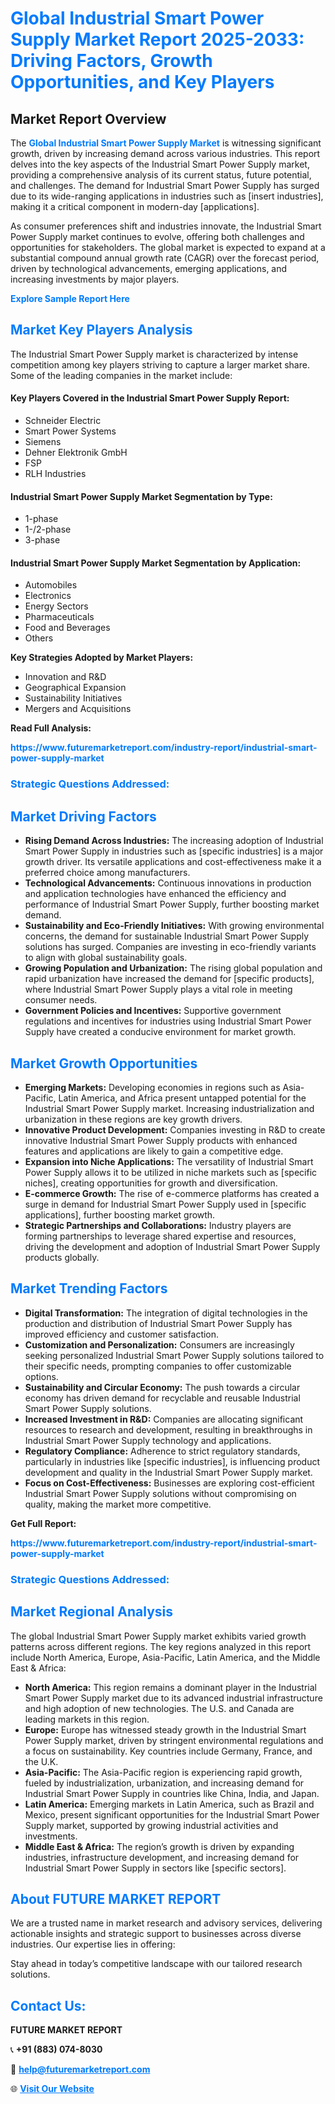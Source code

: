 <h1 style="color: #007BFF;">Global Industrial Smart Power Supply Market Report 2025-2033: Driving Factors, Growth Opportunities, and Key Players</h1>

<section id="overview">
<h2>Market Report Overview</h2>
<p>The <a href="https://www.futuremarketreport.com/industry-report/industrial-smart-power-supply-market" style="color: #007BFF; text-decoration: none;"><strong>Global Industrial Smart Power Supply Market</strong></a> is witnessing significant growth, driven by increasing demand across various industries. This report delves into the key aspects of the Industrial Smart Power Supply market, providing a comprehensive analysis of its current status, future potential, and challenges. The demand for Industrial Smart Power Supply has surged due to its wide-ranging applications in industries such as [insert industries], making it a critical component in modern-day [applications].</p>
<p>As consumer preferences shift and industries innovate, the Industrial Smart Power Supply market continues to evolve, offering both challenges and opportunities for stakeholders. The global market is expected to expand at a substantial compound annual growth rate (CAGR) over the forecast period, driven by technological advancements, emerging applications, and increasing investments by major players.</p>
</section>

<section id="overview">
<p><a href="https://www.futuremarketreport.com/request-sample/reportId=75147" style="color: #007BFF; text-decoration: none;"><strong>Explore Sample Report Here</strong></a></p>
</section>

<section id="key-players">
<h2 style="color: #007BFF;">Market Key Players Analysis</h2>
<p>The Industrial Smart Power Supply market is characterized by intense competition among key players striving to capture a larger market share. Some of the leading companies in the market include:</p>
<h4>Key Players Covered in the Industrial Smart Power Supply Report:</h4>
<ul><li>Schneider Electric</li><li>Smart Power Systems</li><li>Siemens</li><li>Dehner Elektronik GmbH</li><li>FSP</li><li>RLH Industries</li></ul>
<h4>Industrial Smart Power Supply Market Segmentation by Type:</h4>
<ul><li>1-phase</li><li>1-/2-phase</li><li>3-phase</li></ul>

<h4>Industrial Smart Power Supply Market Segmentation by Application:</h4>
<ul><li>Automobiles</li><li>Electronics</li><li>Energy Sectors</li><li>Pharmaceuticals</li><li>Food and Beverages</li><li>Others</li></ul>
<p><strong>Key Strategies Adopted by Market Players:</strong></p>
<ul>
<li>Innovation and R&D</li>
<li>Geographical Expansion</li>
<li>Sustainability Initiatives</li>
<li>Mergers and Acquisitions</li>
</ul>
</section>

<section>
<p><strong>Read Full Analysis: </strong></p><a href="https://www.futuremarketreport.com/industry-report/industrial-smart-power-supply-market" style="color: #007BFF; text-decoration: none;"><strong>https://www.futuremarketreport.com/industry-report/industrial-smart-power-supply-market</strong></a>
<h3 style="color: #007BFF;">Strategic Questions Addressed:</h3>
</section>

<section id="driving-factors">
<h2 style="color: #007BFF;">Market Driving Factors</h2>
<ul>
<li><strong>Rising Demand Across Industries:</strong> The increasing adoption of Industrial Smart Power Supply in industries such as [specific industries] is a major growth driver. Its versatile applications and cost-effectiveness make it a preferred choice among manufacturers.</li>
<li><strong>Technological Advancements:</strong> Continuous innovations in production and application technologies have enhanced the efficiency and performance of Industrial Smart Power Supply, further boosting market demand.</li>
<li><strong>Sustainability and Eco-Friendly Initiatives:</strong> With growing environmental concerns, the demand for sustainable Industrial Smart Power Supply solutions has surged. Companies are investing in eco-friendly variants to align with global sustainability goals.</li>
<li><strong>Growing Population and Urbanization:</strong> The rising global population and rapid urbanization have increased the demand for [specific products], where Industrial Smart Power Supply plays a vital role in meeting consumer needs.</li>
<li><strong>Government Policies and Incentives:</strong> Supportive government regulations and incentives for industries using Industrial Smart Power Supply have created a conducive environment for market growth.</li>
</ul>
</section>

<section id="growth-opportunities">
<h2 style="color: #007BFF;">Market Growth Opportunities</h2>
<ul>
<li><strong>Emerging Markets:</strong> Developing economies in regions such as Asia-Pacific, Latin America, and Africa present untapped potential for the Industrial Smart Power Supply market. Increasing industrialization and urbanization in these regions are key growth drivers.</li>
<li><strong>Innovative Product Development:</strong> Companies investing in R&D to create innovative Industrial Smart Power Supply products with enhanced features and applications are likely to gain a competitive edge.</li>
<li><strong>Expansion into Niche Applications:</strong> The versatility of Industrial Smart Power Supply allows it to be utilized in niche markets such as [specific niches], creating opportunities for growth and diversification.</li>
<li><strong>E-commerce Growth:</strong> The rise of e-commerce platforms has created a surge in demand for Industrial Smart Power Supply used in [specific applications], further boosting market growth.</li>
<li><strong>Strategic Partnerships and Collaborations:</strong> Industry players are forming partnerships to leverage shared expertise and resources, driving the development and adoption of Industrial Smart Power Supply products globally.</li>
</ul>
</section>

<section id="trending-factors">
<h2 style="color: #007BFF;">Market Trending Factors</h2>
<ul>
<li><strong>Digital Transformation:</strong> The integration of digital technologies in the production and distribution of Industrial Smart Power Supply has improved efficiency and customer satisfaction.</li>
<li><strong>Customization and Personalization:</strong> Consumers are increasingly seeking personalized Industrial Smart Power Supply solutions tailored to their specific needs, prompting companies to offer customizable options.</li>
<li><strong>Sustainability and Circular Economy:</strong> The push towards a circular economy has driven demand for recyclable and reusable Industrial Smart Power Supply solutions.</li>
<li><strong>Increased Investment in R&D:</strong> Companies are allocating significant resources to research and development, resulting in breakthroughs in Industrial Smart Power Supply technology and applications.</li>
<li><strong>Regulatory Compliance:</strong> Adherence to strict regulatory standards, particularly in industries like [specific industries], is influencing product development and quality in the Industrial Smart Power Supply market.</li>
<li><strong>Focus on Cost-Effectiveness:</strong> Businesses are exploring cost-efficient Industrial Smart Power Supply solutions without compromising on quality, making the market more competitive.</li>
</ul>
</section>

<section>
<p><strong>Get Full Report: </strong></p><a href="https://www.futuremarketreport.com/industry-report/industrial-smart-power-supply-market" style="color: #007BFF; text-decoration: none;"><strong>https://www.futuremarketreport.com/industry-report/industrial-smart-power-supply-market</strong></a>
<h3 style="color: #007BFF;">Strategic Questions Addressed:</h3>
</section>


<section id="regional-analysis">
<h2 style="color: #007BFF;">Market Regional Analysis</h2>
<p>The global Industrial Smart Power Supply market exhibits varied growth patterns across different regions. The key regions analyzed in this report include North America, Europe, Asia-Pacific, Latin America, and the Middle East & Africa:</p>
<ul>
<li><strong>North America:</strong> This region remains a dominant player in the Industrial Smart Power Supply market due to its advanced industrial infrastructure and high adoption of new technologies. The U.S. and Canada are leading markets in this region.</li>
<li><strong>Europe:</strong> Europe has witnessed steady growth in the Industrial Smart Power Supply market, driven by stringent environmental regulations and a focus on sustainability. Key countries include Germany, France, and the U.K.</li>
<li><strong>Asia-Pacific:</strong> The Asia-Pacific region is experiencing rapid growth, fueled by industrialization, urbanization, and increasing demand for Industrial Smart Power Supply in countries like China, India, and Japan.</li>
<li><strong>Latin America:</strong> Emerging markets in Latin America, such as Brazil and Mexico, present significant opportunities for the Industrial Smart Power Supply market, supported by growing industrial activities and investments.</li>
<li><strong>Middle East & Africa:</strong> The region’s growth is driven by expanding industries, infrastructure development, and increasing demand for Industrial Smart Power Supply in sectors like [specific sectors].</li>
</ul>
</section>

<footer>
<h2 style="color: #007BFF;">About FUTURE MARKET REPORT</h2>
<p>We are a trusted name in market research and advisory services, delivering actionable insights and strategic support to businesses across diverse industries. Our expertise lies in offering:</p>

<p>Stay ahead in today’s competitive landscape with our tailored research solutions.</p>

<h2 style="color: #007BFF;">Contact Us:</h2>
<p><strong>FUTURE MARKET REPORT</strong></p>
<p>📞 <strong>+91 (883) 074-8030</strong></p>
<p>📧 <strong><a href="mailto:help@futuremarketreport.com" style="color: #007BFF;">help@futuremarketreport.com</a></strong></p>
<p>🌐 <strong><a href="https://www.futuremarketreport.com/" style="color: #007BFF;">Visit Our Website</a></strong></p>
</footer>
